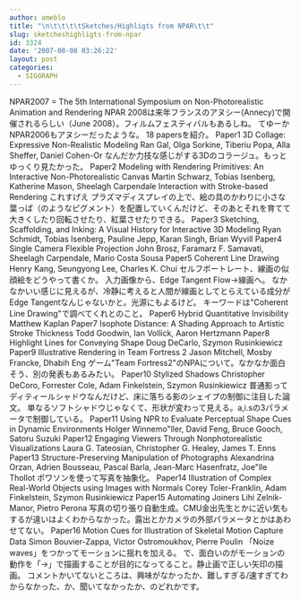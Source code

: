 ```yaml
---
author: ameblo
title: "\n\t\t\t\tSketches/Highligts from NPAR\t\t"
slug: sketcheshighligts-from-npar
id: 3324
date: '2007-08-08 03:26:22'
layout: post
categories:
  - SIGGRAPH
---
```


NPAR2007 = The 5th International Symposium on Non-Photorealistic Animation and Rendering NPAR 2008は来年フランスのアヌシー(Annecy)で開催されるらしい（June 2008）。フィルムフェスティバルもあるしね。 てゆーかNPAR2006もアヌシーだったような。 18 papersを紹介。 Paper1 3D Collage: Expressive Non-Realistic Modeling Ran Gal, Olga Sorkine, Tiberiu Popa, Alla Sheffer, Daniel Cohen-Or なんだか力技な感じがする3Dのコラージュ。もっとゆっくり見たかった。 Paper2 Modeling with Rendering Primitives: An Interactive Non-Photorealistic Canvas Martin Schwarz, Tobias Isenberg, Katherine Mason, Sheelagh Carpendale Interaction with Stroke-based Rendering これすげえ プラズマディスプレイの上で、絵の具のかわりに小さな葉っぱ（のようなピグメント）を配置していくんだけど、そのあとそれを育てて大きくしたり回転させたり、紅葉させたりできる。 Paper3 Sketching, Scaffolding, and Inking: A Visual History for Interactive 3D Modeling Ryan Schmidt, Tobias Isenberg, Pauline Jepp, Karan Singh, Brian Wyvill Paper4 Single Camera Flexible Projection John Brosz, Faramarz F. Samavati, Sheelagh Carpendale, Mario Costa Sousa Paper5 Coherent Line Drawing Henry Kang, Seungyong Lee, Charles K. Chui セルフポートレート、線画の似顔絵をどうやって書くか。 入力画像から、Edge Tangent Flow→線画へ。 なかなかいい感じに見えるが、冷静に考えると人間が線画としてとらえている成分がEdge Tangentなんじゃないかと。光源にもよるけど。 キーワードは"Coherent Line Drawing"で調べてくれとのこと。 Paper6 Hybrid Quantitative Invisibility Matthew Kaplan Paper7 Isophote Distance: A Shading Approach to Artistic Stroke Thickness Todd Goodwin, Ian Vollick, Aaron Hertzmann Paper8 Highlight Lines for Conveying Shape Doug DeCarlo, Szymon Rusinkiewicz Paper9 Illustrative Rendering in Team Fortress 2 Jason Mitchell, Mosby Francke, Dhabih Eng ゲーム"Team Fortress2"のNPAについて。なかなか面白そう、別の発表もあるみたい。 Paper10 Stylized Shadows Christopher DeCoro, Forrester Cole, Adam Finkelstein, Szymon Rusinkiewicz 普通影ってディティールシャドウなんだけど、床に落ちる影のシェイプの制御に注目した論文。 単なるソフトシャドウじゃなくて、形状が変わって見える。a,i.sの3パラメータで制御している。 Paper11 Using NPR to Evaluate Perceptual Shape Cues in Dynamic Environments Holger Winnemo"ller, David Feng, Bruce Gooch, Satoru Suzuki Paper12 Engaging Viewers Through Nonphotorealistic Visualizations Laura G. Tateosian, Christopher G. Healey, James T. Enns Paper13 Structure-Preserving Manipulation of Photographs Alexandrina Orzan, Adrien Bousseau, Pascal Barla, Jean-Marc Hasenfratz, Joe"lle Thollot ポワソンを使って写真を抽象化。 Paper14 Illustration of Complex Real-World Objects using Images with Normals Corey Toler-Franklin, Adam Finkelstein, Szymon Rusinkiewicz Paper15 Automating Joiners Lihi Zelnik-Manor, Pietro Perona 写真の切り張り自動生成。CMU金出先生とかに近い気もするが違いはよくわからなかった。露出とかカメラの外部パラメータとかはあわせてない。 Paper16 Motion Cues for Illustration of Skeletal Motion Capture Data Simon Bouvier-Zappa, Victor Ostromoukhov, Pierre Poulin 「Noize waves」をつかってモーションに揺れを加える。 で、面白いのがモーションの動作を「→」で描画することが目的になってること。静止画で正しい矢印の描画。 コメントかいてないところは、興味がなかったか、難しすぎる/速すぎてわからなかった、か、聞いてなかったか、のどれかです。
